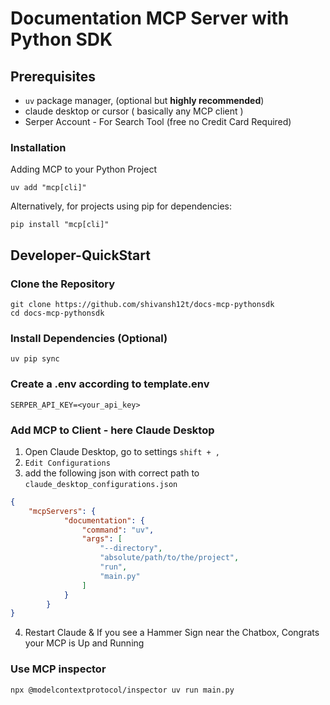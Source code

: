 # Documentation MCP Server with Python SDK

## Prerequisites
- `uv` package manager, (optional but **highly recommended**)
- claude desktop or cursor ( basically any MCP client )
- Serper Account - For Search Tool (free no Credit Card Required)

### Installation
Adding MCP to your Python Project
```shell
uv add "mcp[cli]"
```
Alternatively, for projects using pip for dependencies:
```shell
pip install "mcp[cli]"
```

## Developer-QuickStart
### Clone the Repository
```shell
git clone https://github.com/shivansh12t/docs-mcp-pythonsdk
cd docs-mcp-pythonsdk
```
### Install Dependencies (Optional)
```shell
uv pip sync
```
### Create a .env according to template.env
```
SERPER_API_KEY=<your_api_key>
```
### Add MCP to Client - here Claude Desktop
1. Open Claude Desktop, go to settings `shift + ,`
2. `Edit Configurations`
3. add the following json with correct path to `claude_desktop_configurations.json`
```json
{
    "mcpServers": {
            "documentation": {
                "command": "uv",
                "args": [
                    "--directory",
                    "absolute/path/to/the/project",
                    "run",
                    "main.py"
                ]
            }
        }
}
```
4. Restart Claude & If you see a Hammer Sign near the Chatbox, Congrats your MCP is Up and Running

### Use MCP inspector
```shell
npx @modelcontextprotocol/inspector uv run main.py
```
